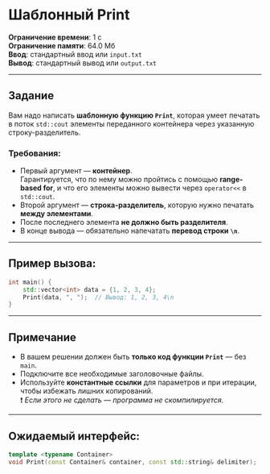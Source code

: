 # Шаблонный Print

**Ограничение времени**: 1 с  
**Ограничение памяти**: 64.0 Мб  
**Ввод**: стандартный ввод или `input.txt`  
**Вывод**: стандартный вывод или `output.txt`

---

## Задание

Вам надо написать **шаблонную функцию `Print`**, которая умеет печатать в поток `std::cout` элементы переданного контейнера через указанную строку-разделитель.

### Требования:
- Первый аргумент — **контейнер**.  
  Гарантируется, что по нему можно пройтись с помощью **range-based for**, и что его элементы можно вывести через `operator<<` в `std::cout`.
- Второй аргумент — **строка-разделитель**, которую нужно печатать **между элементами**.
- После последнего элемента **не должно быть разделителя**.
- В конце вывода — обязательно напечатать **перевод строки `\n`**.

---

## Пример вызова:

```cpp
int main() {
    std::vector<int> data = {1, 2, 3, 4};
    Print(data, ", ");  // Вывод: 1, 2, 3, 4\n
}
```

---

## Примечание

- В вашем решении должен быть **только код функции `Print`** — без `main`.
- Подключите все необходимые заголовочные файлы.
- Используйте **константные ссылки** для параметров и при итерации, чтобы избежать лишних копирований.  
  ❗ *Если этого не сделать — программа не скомпилируется.*

---

## Ожидаемый интерфейс:

```cpp
template <typename Container>
void Print(const Container& container, const std::string& delimiter);
```